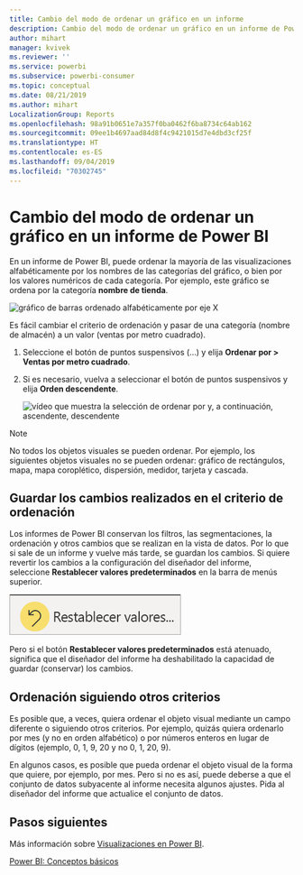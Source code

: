 ```yaml
---
title: Cambio del modo de ordenar un gráfico en un informe
description: Cambio del modo de ordenar un gráfico en un informe de Power BI
author: mihart
manager: kvivek
ms.reviewer: ''
ms.service: powerbi
ms.subservice: powerbi-consumer
ms.topic: conceptual
ms.date: 08/21/2019
ms.author: mihart
LocalizationGroup: Reports
ms.openlocfilehash: 98a91b0651e7a357f0ba0462f6ba8734c64ab162
ms.sourcegitcommit: 09ee1b4697aad84d8f4c9421015d7e4dbd3cf25f
ms.translationtype: HT
ms.contentlocale: es-ES
ms.lasthandoff: 09/04/2019
ms.locfileid: "70302745"
---
```

# <a name="change-how-a-chart-is-sorted-in-a-power-bi-report"></a>Cambio del modo de ordenar un gráfico en un informe de Power BI
En un informe de Power BI, puede ordenar la mayoría de las visualizaciones alfabéticamente por los nombres de las categorías del gráfico, o bien por los valores numéricos de cada categoría. Por ejemplo, este gráfico se ordena por la categoría **nombre de tienda**.

![gráfico de barras ordenado alfabéticamente por eje X](media/end-user-change-sort/pbi_chartsortcategory.png)

Es fácil cambiar el criterio de ordenación y pasar de una categoría (nombre de almacén) a un valor (ventas por metro cuadrado).

1. Seleccione el botón de puntos suspensivos (…) y elija **Ordenar por > Ventas por metro cuadrado**.
2. Si es necesario, vuelva a seleccionar el botón de puntos suspensivos y elija **Orden descendente**.

   ![vídeo que muestra la selección de ordenar por y, a continuación, ascendente, descendente](media/end-user-change-sort/sort.gif)

> [!NOTE]
> No todos los objetos visuales se pueden ordenar. Por ejemplo, los siguientes objetos visuales no se pueden ordenar: gráfico de rectángulos, mapa, mapa coroplético, dispersión, medidor, tarjeta y cascada.

## <a name="saving-changes-you-make-to-sort-order"></a>Guardar los cambios realizados en el criterio de ordenación
Los informes de Power BI conservan los filtros, las segmentaciones, la ordenación y otros cambios que se realizan en la vista de datos. Por lo que si sale de un informe y vuelve más tarde, se guardan los cambios.  Si quiere revertir los cambios a la configuración del diseñador del informe, seleccione **Restablecer valores predeterminados** en la barra de menús superior. 

![ordenación persistente](media/end-user-change-sort/power-bi-reset.png)

Pero si el botón **Restablecer valores predeterminados** está atenuado, significa que el diseñador del informe ha deshabilitado la capacidad de guardar (conservar) los cambios.

<a name="other"></a>
## <a name="sorting-using-other-criteria"></a>Ordenación siguiendo otros criterios
Es posible que, a veces, quiera ordenar el objeto visual mediante un campo diferente o siguiendo otros criterios.  Por ejemplo, quizás quiera ordenarlo por mes (y no en orden alfabético) o por números enteros en lugar de dígitos (ejemplo, 0, 1, 9, 20 y no 0, 1, 20, 9).  

En algunos casos, es posible que pueda ordenar el objeto visual de la forma que quiere, por ejemplo, por mes.  Pero si no es así, puede deberse a que el conjunto de datos subyacente al informe necesita algunos ajustes. Pida al diseñador del informe que actualice el conjunto de datos.

## <a name="next-steps"></a>Pasos siguientes
Más información sobre [Visualizaciones en Power BI](end-user-visualizations.md).

[Power BI: Conceptos básicos](end-user-basic-concepts.md)
